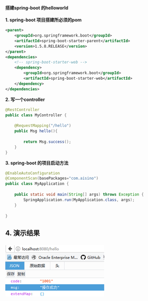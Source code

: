 #### 搭建spring-boot 的helloworld
**1. spring-boot 项目搭建所必须的pom**
```xml
<parent>
	<groupId>org.springframework.boot</groupId>
	<artifactId>spring-boot-starter-parent</artifactId>
	<version>1.5.8.RELEASE</version>
</parent>
<dependencies>
	<!-- spring-boot-starter-web -->
	<dependency>
		<groupId>org.springframework.boot</groupId>
		<artifactId>spring-boot-starter-web</artifactId>
	</dependency>
</dependencies>
```
**2. 写一个controller**
```java
@RestController
public class MyController {

	@RequestMapping("/hello")
	public Msg hello(){
		
		return Msg.success();
	}
}
```
**3. spring-boot 的项目启动方法**
```java
@EnableAutoConfiguration
@ComponentScan(basePackages="com.aisino")
public class MyApplication {

	public static void main(String[] args) throws Exception {
		SpringApplication.run(MyApplication.class, args);
	}

}
```
**4. 演示结果**<br><br>
![show01](https://github.com/ZhuKaishengy/StaticRepos/raw/master/img/show01.jpg "演示图片")
---

